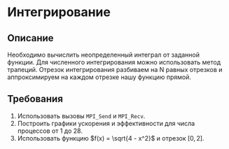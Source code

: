# **Интегрирование**

## **Описание**

Необходимо вычислить неопределенный интеграл от заданной функции. Для численного интегрирования можно использовать метод трапеций. Отрезок интегрирования разбиваем на N равных отрезков и аппроксимируем на каждом отрезке нашу функцию прямой.

## **Требования**

1. Использовать вызовы `MPI_Send` и `MPI_Recv`.
2. Построить графики ускорения и эффективности для числа процессов от 1 до 28.
3. Использовать функцию $f(x) = \sqrt{4 - x^2}$ и отрезок $[0,2]$.